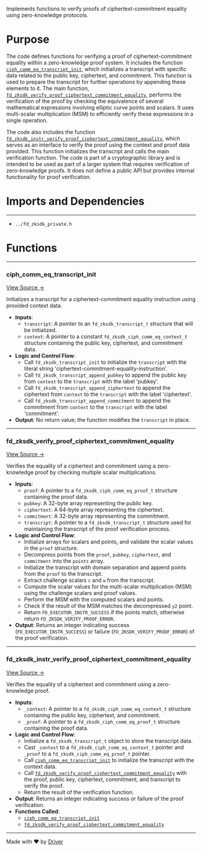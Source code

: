 <!--------------------------------------------------------------------------------->
<!-- IMPORTANT: This file is auto-generated by Driver (https://driver.ai). -------->
<!-- Manual edits may be overwritten on future commits. --------------------------->
<!--------------------------------------------------------------------------------->

Implements functions to verify proofs of ciphertext-commitment equality using zero-knowledge protocols.

# Purpose
The code defines functions for verifying a proof of ciphertext-commitment equality within a zero-knowledge proof system. It includes the function [`ciph_comm_eq_transcript_init`](<#ciph_comm_eq_transcript_init>), which initializes a transcript with specific data related to the public key, ciphertext, and commitment. This function is used to prepare the transcript for further operations by appending these elements to it. The main function, [`fd_zksdk_verify_proof_ciphertext_commitment_equality`](<#fd_zksdk_verify_proof_ciphertext_commitment_equality>), performs the verification of the proof by checking the equivalence of several mathematical expressions involving elliptic curve points and scalars. It uses multi-scalar multiplication (MSM) to efficiently verify these expressions in a single operation.

The code also includes the function [`fd_zksdk_instr_verify_proof_ciphertext_commitment_equality`](<#fd_zksdk_instr_verify_proof_ciphertext_commitment_equality>), which serves as an interface to verify the proof using the context and proof data provided. This function initializes the transcript and calls the main verification function. The code is part of a cryptographic library and is intended to be used as part of a larger system that requires verification of zero-knowledge proofs. It does not define a public API but provides internal functionality for proof verification.
# Imports and Dependencies

---
- `../fd_zksdk_private.h`


# Functions

---
### ciph\_comm\_eq\_transcript\_init<!-- {{#callable:ciph_comm_eq_transcript_init}} -->
[View Source →](<../../../../../../../../src/flamenco/runtime/program/zksdk/instructions/fd_zksdk_ciphertext_commitment_equality.c#L3>)

Initializes a transcript for a ciphertext-commitment equality instruction using provided context data.
- **Inputs**:
    - `transcript`: A pointer to an `fd_zksdk_transcript_t` structure that will be initialized.
    - `context`: A pointer to a constant `fd_zksdk_ciph_comm_eq_context_t` structure containing the public key, ciphertext, and commitment data.
- **Logic and Control Flow**:
    - Call `fd_zksdk_transcript_init` to initialize the `transcript` with the literal string 'ciphertext-commitment-equality-instruction'.
    - Call `fd_zksdk_transcript_append_pubkey` to append the public key from `context` to the `transcript` with the label 'pubkey'.
    - Call `fd_zksdk_transcript_append_ciphertext` to append the ciphertext from `context` to the `transcript` with the label 'ciphertext'.
    - Call `fd_zksdk_transcript_append_commitment` to append the commitment from `context` to the `transcript` with the label 'commitment'.
- **Output**: No return value; the function modifies the `transcript` in place.


---
### fd\_zksdk\_verify\_proof\_ciphertext\_commitment\_equality<!-- {{#callable:fd_zksdk_verify_proof_ciphertext_commitment_equality}} -->
[View Source →](<../../../../../../../../src/flamenco/runtime/program/zksdk/instructions/fd_zksdk_ciphertext_commitment_equality.c#L12>)

Verifies the equality of a ciphertext and commitment using a zero-knowledge proof by checking multiple scalar multiplications.
- **Inputs**:
    - `proof`: A pointer to a `fd_zksdk_ciph_comm_eq_proof_t` structure containing the proof data.
    - `pubkey`: A 32-byte array representing the public key.
    - `ciphertext`: A 64-byte array representing the ciphertext.
    - `commitment`: A 32-byte array representing the commitment.
    - `transcript`: A pointer to a `fd_zksdk_transcript_t` structure used for maintaining the transcript of the proof verification process.
- **Logic and Control Flow**:
    - Initialize arrays for scalars and points, and validate the scalar values in the `proof` structure.
    - Decompress points from the `proof`, `pubkey`, `ciphertext`, and `commitment` into the `points` array.
    - Initialize the transcript with domain separation and append points from the `proof` to the transcript.
    - Extract challenge scalars `c` and `w` from the transcript.
    - Compute the scalar values for the multi-scalar multiplication (MSM) using the challenge scalars and proof values.
    - Perform the MSM with the computed scalars and points.
    - Check if the result of the MSM matches the decompressed `y2` point.
    - Return `FD_EXECUTOR_INSTR_SUCCESS` if the points match, otherwise return `FD_ZKSDK_VERIFY_PROOF_ERROR`.
- **Output**: Returns an integer indicating success (`FD_EXECUTOR_INSTR_SUCCESS`) or failure (`FD_ZKSDK_VERIFY_PROOF_ERROR`) of the proof verification.


---
### fd\_zksdk\_instr\_verify\_proof\_ciphertext\_commitment\_equality<!-- {{#callable:fd_zksdk_instr_verify_proof_ciphertext_commitment_equality}} -->
[View Source →](<../../../../../../../../src/flamenco/runtime/program/zksdk/instructions/fd_zksdk_ciphertext_commitment_equality.c#L122>)

Verifies the equality of a ciphertext and commitment using a zero-knowledge proof.
- **Inputs**:
    - `_context`: A pointer to a `fd_zksdk_ciph_comm_eq_context_t` structure containing the public key, ciphertext, and commitment.
    - `_proof`: A pointer to a `fd_zksdk_ciph_comm_eq_proof_t` structure containing the proof data.
- **Logic and Control Flow**:
    - Initialize a `fd_zksdk_transcript_t` object to store the transcript data.
    - Cast `_context` to a `fd_zksdk_ciph_comm_eq_context_t` pointer and `_proof` to a `fd_zksdk_ciph_comm_eq_proof_t` pointer.
    - Call [`ciph_comm_eq_transcript_init`](<#ciph_comm_eq_transcript_init>) to initialize the transcript with the context data.
    - Call [`fd_zksdk_verify_proof_ciphertext_commitment_equality`](<#fd_zksdk_verify_proof_ciphertext_commitment_equality>) with the proof, public key, ciphertext, commitment, and transcript to verify the proof.
    - Return the result of the verification function.
- **Output**: Returns an integer indicating success or failure of the proof verification.
- **Functions Called**:
    - [`ciph_comm_eq_transcript_init`](<#ciph_comm_eq_transcript_init>)
    - [`fd_zksdk_verify_proof_ciphertext_commitment_equality`](<#fd_zksdk_verify_proof_ciphertext_commitment_equality>)



---
Made with ❤️ by [Driver](https://www.driver.ai/)